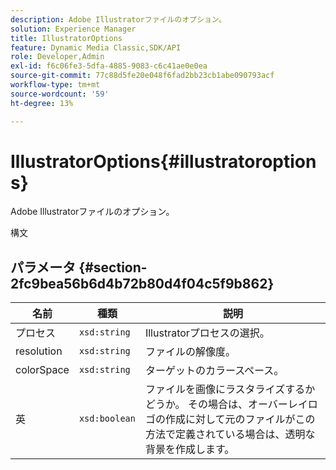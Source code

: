```yaml
---
description: Adobe Illustratorファイルのオプション。
solution: Experience Manager
title: IllustratorOptions
feature: Dynamic Media Classic,SDK/API
role: Developer,Admin
exl-id: f6c06fe3-5dfa-4885-9083-c6c41ae0e0ea
source-git-commit: 77c88d5fe20e048f6fad2bb23cb1abe090793acf
workflow-type: tm+mt
source-wordcount: '59'
ht-degree: 13%

---
```


# IllustratorOptions{#illustratoroptions}

Adobe Illustratorファイルのオプション。

構文

## パラメータ {#section-2fc9bea56b6d4b72b80d4f04c5f9b862}

| 名前 | 種類 | 説明 |
|---|---|---|
| プロセス | `xsd:string` | Illustratorプロセスの選択。 |
| resolution | `xsd:string` | ファイルの解像度。 |
| colorSpace | `xsd:string` | ターゲットのカラースペース。 |
| 英 | `xsd:boolean` | ファイルを画像にラスタライズするかどうか。 その場合は、オーバーレイロゴの作成に対して元のファイルがこの方法で定義されている場合は、透明な背景を作成します。 |
